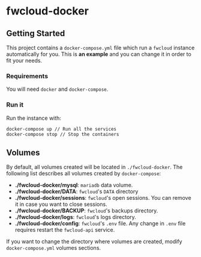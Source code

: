 # fwcloud-docker

## Getting Started
This project contains a `docker-compose.yml` file which run a `fwcloud` instance automatically for you. This is **an example** and you can change it in order to fit your needs.

### Requirements
You will need `docker` and `docker-compose`.

### Run it
Run the instance with:

```
docker-compose up // Run all the services
docker-compose stop // Stop the containers
```

## Volumes
By default, all volumes created will be located in `./fwcloud-docker`. The following list describes all volumes created by `docker-compose`:

* **./fwcloud-docker/mysql**: `mariadb` data volume.
* **./fwcloud-docker/DATA**: `fwcloud`'s `DATA` directory
* **./fwcloud-docker/sessions**: `fwcloud`'s open sessions. You can remove it in case you want to close sessions.
* **./fwcloud-docker/BACKUP**: `fwcloud`'s backups directory.
* **./fwcloud-docker/logs**: `fwcloud`'s logs directory.
* **./fwcloud-docker/config**: `fwcloud`'s `.env` file. Any change in `.env` file requires restart the `fwcloud-api` service.

If you want to change the directory where volumes are created, modify `docker-compose.yml` volumes sections.
